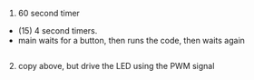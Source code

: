 1. 60 second timer

- (15) 4 second timers. 
- main waits for a button, then runs the code, then waits again

```c

```

2. copy above, but drive the LED using the PWM signal

```c

```

